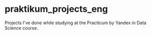 # praktikum_projects_eng
Projects I've done while studying at the Practicum by Yandex in Data Science course.
